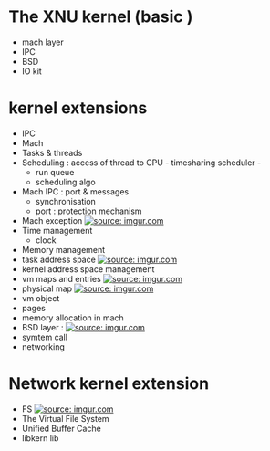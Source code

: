 # The XNU kernel (basic )
- mach layer 
- IPC 
- BSD 
- IO kit 

# kernel extensions 
- IPC 
- Mach 
- Tasks & threads 
- Scheduling : access of thread to CPU  - timesharing scheduler - 
    - run queue
    - scheduling algo
- Mach IPC : port & messages 
    - synchronisation 
    - port : protection mechanism 
- Mach exception 
<a href="https://imgur.com/hAiJRh4"><img src="https://i.imgur.com/hAiJRh4.png" title="source: imgur.com" /></a>
- Time management 
    - clock
- Memory management
- task address space 
<a href="https://imgur.com/5Uxu8Vq"><img src="https://i.imgur.com/5Uxu8Vq.png" title="source: imgur.com" /></a>
- kernel address space management 
- vm maps and entries 
<a href="https://imgur.com/t4yIrDw"><img src="https://i.imgur.com/t4yIrDw.png" title="source: imgur.com" /></a>
- physical map 
<a href="https://imgur.com/dl1BCBH"><img src="https://i.imgur.com/dl1BCBH.png" title="source: imgur.com" /></a>
- vm object
- pages 
- memory allocation in mach 
- BSD layer : 
<a href="https://imgur.com/vRhCYT8"><img src="https://i.imgur.com/vRhCYT8.png" title="source: imgur.com" /></a>
- symtem call 
- networking 

# Network kernel extension
- FS 
<a href="https://imgur.com/gMtYCxb"><img src="https://i.imgur.com/gMtYCxb.png" title="source: imgur.com" /></a>
- The Virtual File System
- Unified Buffer Cache 
- libkern lib 
